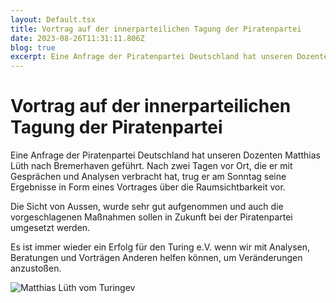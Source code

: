 ```yaml
---
layout: Default.tsx
title: Vortrag auf der innerparteilichen Tagung der Piratenpartei
date: 2023-08-26T11:31:11.806Z
blog: true
excerpt: Eine Anfrage der Piratenpartei Deutschland hat unseren Dozenten Matthias Lüth nach Bremerhaven geführt. Nach zwei Tagen vor Ort, die er mit Gesprächen und Analysen verbracht hat, trug er am Sonntag seine Ergebnisse in Form eines Vortrages über die Raumsichtbarkeit vor.
---
```


# Vortrag auf der innerparteilichen Tagung der Piratenpartei

Eine Anfrage der Piratenpartei Deutschland hat unseren Dozenten Matthias Lüth
nach Bremerhaven geführt. Nach zwei Tagen vor Ort, die er mit Gesprächen und
Analysen verbracht hat, trug er am Sonntag seine Ergebnisse in Form eines
Vortrages über die Raumsichtbarkeit vor.

Die Sicht von Aussen, wurde sehr gut aufgenommen und auch die vorgeschlagenen
Maßnahmen sollen in Zukunft bei der Piratenpartei umgesetzt werden.

Es ist immer wieder ein Erfolg für den Turing e.V. wenn wir mit Analysen,
Beratungen und Vorträgen Anderen helfen können, um Veränderungen anzustoßen.

![Matthias Lüth vom Turingev](/media/images/img_20230814_102536_779.jpg)

